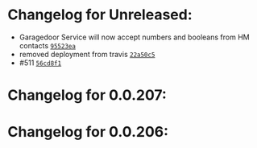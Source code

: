 Changelog for Unreleased:
======================

- Garagedoor Service will now accept numbers and booleans from HM contacts [`95523ea`](https://github.com/thkl/homebridge-homematic/commit/95523eaf31260dccd3463b7bc7115c474f755f0a)
- removed deployment from travis [`22a50c5`](https://github.com/thkl/homebridge-homematic/commit/22a50c5a323705dadf35c568d7ef5f11749e69ed)
- #511 [`56cd8f1`](https://github.com/thkl/homebridge-homematic/commit/56cd8f11738e4dc2ba6d7e6d2dd72174062211a7)

Changelog for 0.0.207:
======================

Changelog for 0.0.206:
======================
